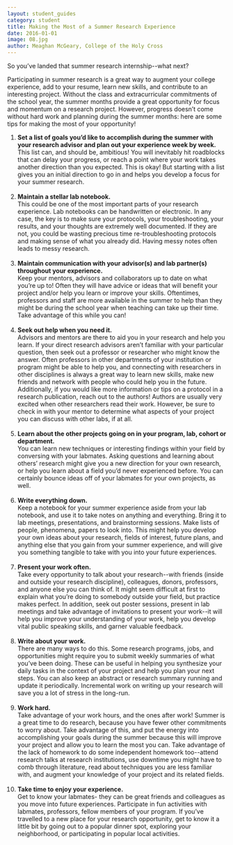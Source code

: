 ```yaml
---
layout: student_guides
category: student
title: Making the Most of a Summer Research Experience
date: 2016-01-01
image: 08.jpg
author: Meaghan McGeary, College of the Holy Cross
---
```

So you’ve landed that summer research internship--what next?

Participating in summer research is a great way to augment your college experience, add to your resume, learn new skills, and contribute to an interesting project. Without the class and extracurricular commitments of the school year, the summer months provide a great opportunity for focus and momentum on a research project. However, progress doesn’t come without hard work and planning during the summer months: here are some tips for making the most of your opportunity!
<ol>
<li>
  <b>Set a list of goals you’d like to accomplish during the summer with your research advisor and plan out your experience week by week.</b><br>
  This list can, and should be, ambitious! You will inevitably hit roadblocks that can delay your progress, or reach a point where your work takes another direction than you expected. This is okay! But starting with a list gives you an initial direction to go in and helps you develop a focus for your summer research.
</li>
<br>
<li>
<b>Maintain a stellar lab notebook.</b><br>
This could be one of the most important parts of your research experience. Lab notebooks can be handwritten or electronic. In any case, the key is to make sure your protocols, your troubleshooting, your results, and your thoughts are extremely well documented. If they are not, you could be wasting precious time re-troubleshooting protocols and making sense of what you already did. Having messy notes often leads to messy research.
</li>
<br>
<li>
<b>Maintain communication with your advisor(s) and lab partner(s) throughout your experience.</b><br>
Keep your mentors, advisors and collaborators up to date on what you’re up to! Often they will have advice or ideas that will benefit your project and/or help you learn or improve your skills. Oftentimes, professors and staff are more available in the summer to help than they might be during the school year when teaching can take up their time. Take advantage of this while you can!
</li>
<br>
<li>
<b>Seek out help when you need it.</b><br>
Advisors and mentors are there to aid you in your research and help you learn. If your direct research advisors aren’t familiar with your particular question, then seek out a professor or researcher who might know the answer. Often professors in other departments of your institution or program might be able to help you, and connecting with researchers in other disciplines is always a great way to learn new skills, make new friends and network with people who could help you in the future. Additionally, if you would like more information or tips on a protocol in a research publication, reach out to the authors! Authors are usually very excited when other researchers read their work. However, be sure to check in with your mentor to determine what aspects of your project you can discuss with other labs, if at all.
</li>
<br>
<li>
<b>Learn about the other projects going on in your program, lab, cohort or department.</b><br>
You can learn new techniques or interesting findings within your field by conversing with your labmates. Asking questions and learning about others’ research might give you a new direction for your own research, or help you learn about a field you’d never experienced before. You can certainly bounce ideas off of your labmates for your own projects, as well.
</li>
<br>
<li>
<b>Write everything down.</b><br>
Keep a notebook for your summer experience aside from your lab notebook, and use it to take notes on anything and everything. Bring it to lab meetings, presentations, and brainstorming sessions. Make lists of people, phenomena, papers to look into. This might help you develop your own ideas about your research, fields of interest, future plans, and anything else that you gain from your summer experience, and will give you something tangible to take with you into your future experiences.
</li>
<br>
<li>
<b>Present your work often.</b><br>
Take every opportunity to talk about your research--with friends (inside and outside your research discipline), colleagues, donors, professors, and anyone else you can think of. It might seem difficult at first to explain what you’re doing to somebody outside your field, but practice makes perfect. In addition, seek out poster sessions, present in lab meetings and take advantage of invitations to present your work--it will help you improve your understanding of your work, help you develop vital public speaking skills, and garner valuable feedback.
</li>
<br>
<li>
<b>Write about your work.</b><br>
There are many ways to do this. Some research programs, jobs, and opportunities might require you to submit weekly summaries of what you’ve been doing. These can be useful in helping you synthesize your daily tasks in the context of your project and help you plan your next steps. You can also keep an abstract or research summary running and update it periodically. Incremental work on writing up your research will save you a lot of stress in the long-run.
</li>
<br>
<li>
<b>Work hard.</b><br>
Take advantage of your work hours, and the ones after work! Summer is a great time to do research, because you have fewer other commitments to worry about. Take advantage of this, and put the energy into accomplishing your goals during the summer because this will improve your project and allow you to learn the most you can. Take advantage of the lack of homework to do some independent homework too--attend research talks at research institutions, use downtime you might have to comb through literature, read about techniques you are less familiar with, and augment your knowledge of your project and its related fields.
</li>
<br>
<li>
<b>Take time to enjoy your experience.</b><br>
Get to know your labmates- they can be great friends and colleagues as you move into future experiences. Participate in fun activities with labmates, professors, fellow members of your program. If you’ve travelled to a new place for your research opportunity, get to know it a little bit by going out to a popular dinner spot, exploring your neighborhood, or participating in popular local activities.
</li>
</ol>
